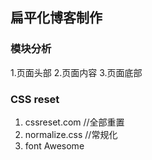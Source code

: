 ## 扁平化博客制作

### 模块分析
1.页面头部
2.页面内容
3.页面底部

### CSS reset
1. cssreset.com //全部重置 
2. normalize.css //常规化
3. font Awesome
